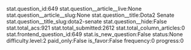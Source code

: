 stat.question_id:649
stat.question__article__live:None
stat.question__article__slug:None
stat.question__title:Dota2 Senate
stat.question__title_slug:dota2-senate
stat.question__hide:False
stat.total_acs:921
stat.total_submitted:2612
stat.total_column_articles:0
stat.frontend_question_id:649
stat.is_new_question:False
status:None
difficulty.level:2
paid_only:False
is_favor:False
frequency:0
progress:0
